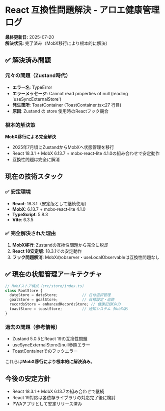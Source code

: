 # React 互換性問題解決 - アロエ健康管理ログ

**最終更新日:** 2025-07-20  
**解決状況:** 完了済み（MobX移行により根本的に解決）

## ✅ 解決済み問題

### 元々の問題（Zustand時代）

- **エラー名**: TypeError
- **エラーメッセージ**: Cannot read properties of null (reading 'useSyncExternalStore')
- **発生箇所**: ToastContainer (ToastContainer.tsx:27 行目)
- **原因**: Zustand の store 使用時のReactフック競合

### 根本的解決策

**MobX移行による完全解決**
- 2025年7月頃にZustandからMobXへ状態管理を移行
- React 18.3.1 + MobX 6.13.7 + mobx-react-lite 4.1.0の組み合わせで安定動作
- 互換性問題は完全に解消

## 現在の技術スタック

### ✅ 安定環境
- **React**: 18.3.1（安定版として継続使用）
- **MobX**: 6.13.7 + mobx-react-lite 4.1.0
- **TypeScript**: 5.8.3
- **Vite**: 6.3.5

### ✅ 完全解決された理由
1. **MobX移行**: Zustandの互換性問題から完全に脱却
2. **React 18安定版**: 18.3.1での安定動作
3. **フック問題解消**: MobXのobserver・useLocalObservableは互換性問題なし

## ✅ 現在の状態管理アーキテクチャ

```typescript
// MobXストア構成（src/store/index.ts）
class RootStore {
  dateStore = dateStore;           // 日付選択管理
  goalStore = goalStore;           // 目標設定・追跡  
  recordsStore = enhancedRecordsStore; // 健康記録CRUD
  toastStore = toastStore;         // 通知システム（MobX版）
}
```

### 過去の問題（参考情報）
- Zustand 5.0.5とReact 19の互換性問題
- useSyncExternalStoreのnull参照エラー
- ToastContainerでのフックエラー

これらは**MobX移行により根本的に解決済み**。

## 今後の安定方針

- React 18.3.1 + MobX 6.13.7の組み合わせで継続
- React 19対応は各依存ライブラリの対応完了後に検討
- PWAアプリとして安定リリース済み
